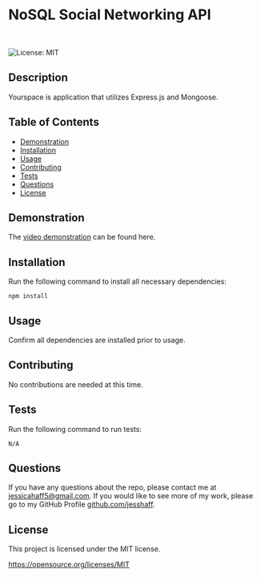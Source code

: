 # NoSQL Social Networking API
<br>

![License: MIT](https://img.shields.io/badge/License-MIT-yellow.svg)

## Description
Yourspace is application that utilizes Express.js and Mongoose. 

## Table of Contents
* [Demonstration](#Demonstration)
* [Installation](#Installation)
* [Usage](#Usage)
* [Contributing](#Contributing)
* [Tests](#Test)
* [Questions](#Questions)    
* [License](#License)

## Demonstration

The [video demonstration]() can be found here.

## Installation
Run the following command to install all necessary dependencies:
```
npm install
```

## Usage
Confirm all dependencies are installed prior to usage.

## Contributing
No contributions are needed at this time.

## Tests
Run the following command to run tests:
```
N/A
```

## Questions
If you have any questions about the repo, please contact me at jessicahaff5@gmail.com. If you would like to see more of my work, please go to my GitHub Profile [github.com/jesshaff](https://github.com/jesshaff).

## License
This project is licensed under the MIT license.

https://opensource.org/licenses/MIT
